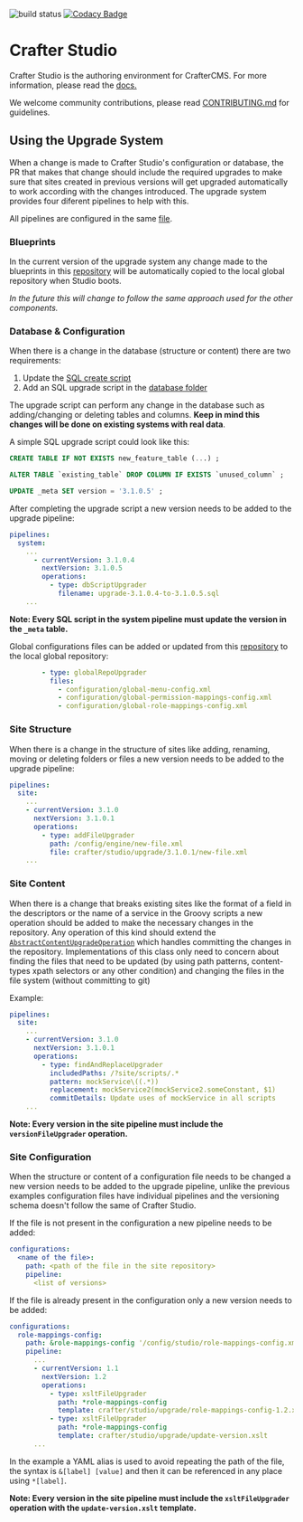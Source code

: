 ![build status](https://travis-ci.org/craftercms/studio.svg?branch=develop)
[![Codacy Badge](https://app.codacy.com/project/badge/Grade/81ed51d8f3d449f09ae98c1b055d5fd5)](https://www.codacy.com/gh/craftercms/studio/dashboard?utm_source=github.com&amp;utm_medium=referral&amp;utm_content=craftercms/studio&amp;utm_campaign=Badge_Grade)

Crafter Studio
==============

Crafter Studio is the authoring environment for CrafterCMS. For more information, please read the [docs.](http://docs.craftercms.org/en/4.0/developers/projects/studio/index.html)

We welcome community contributions, please read [CONTRIBUTING.md](https://github.com/craftercms/studio/blob/master/CONTRIBUTING.md) for guidelines.


## Using the Upgrade System

When a change is made to Crafter Studio's configuration or database, the PR that makes that change should include the required upgrades to make sure that sites created in previous versions will get upgraded automatically to work according with the changes introduced. The upgrade system provides four diferent pipelines to help with this.

All pipelines are configured in the same [file](https://github.com/craftercms/studio/blob/develop/src/main/resources/crafter/studio/upgrade/pipelines.yaml).

### Blueprints

In the current version of the upgrade system any change made to the blueprints in this [repository](https://github.com/craftercms/studio/tree/develop/src/main/webapp/repo-bootstrap/global/blueprints) will be automatically copied to the local global repository when Studio boots.

*In the future this will change to follow the same approach used for the other components.*

### Database & Configuration

When there is a change in the database (structure or content) there are two requirements:

1. Update the [SQL create script](https://github.com/craftercms/studio/blob/develop/src/main/resources/crafter/studio/database/createDDL.sql)
2. Add an SQL upgrade script in the [database folder](https://github.com/craftercms/studio/tree/develop/src/main/resources/crafter/studio/database)

The upgrade script can perform any change in the database such as adding/changing or deleting tables and columns. **Keep in mind this changes will be done on existing systems with real data**.

A simple SQL upgrade script could look like this:

```sql
CREATE TABLE IF NOT EXISTS new_feature_table (...) ;

ALTER TABLE `existing_table` DROP COLUMN IF EXISTS `unused_column` ;

UPDATE _meta SET version = '3.1.0.5' ;
```

After completing the upgrade script a new version needs to be added to the upgrade pipeline:

```yaml
pipelines:
  system:
    ...
      - currentVersion: 3.1.0.4
        nextVersion: 3.1.0.5
        operations:
          - type: dbScriptUpgrader
            filename: upgrade-3.1.0.4-to-3.1.0.5.sql
    ...
```

**Note: Every SQL script in the system pipeline must update the version in the `_meta` table.**

Global configurations files can be added or updated from this [repository](https://github.com/craftercms/studio/tree/develop/src/main/webapp/repo-bootstrap/global/configuration) to the local global repository:

```yaml
        - type: globalRepoUpgrader
          files:
            - configuration/global-menu-config.xml
            - configuration/global-permission-mappings-config.xml
            - configuration/global-role-mappings-config.xml
```

### Site Structure

When there is a change in the structure of sites like adding, renaming, moving or deleting folders or files a new version needs to be added to the upgrade pipeline:

```yaml
pipelines:
  site:
    ...
    - currentVersion: 3.1.0
      nextVersion: 3.1.0.1
      operations:
        - type: addFileUpgrader
          path: /config/engine/new-file.xml
          file: crafter/studio/upgrade/3.1.0.1/new-file.xml
    ...
```

### Site Content
When there is a change that breaks existing sites like the format of a field in the descriptors or the name of a 
service in the Groovy scripts a new operation should be added to make the necessary changes in the repository. Any
operation of this kind should extend the [`AbstractContentUpgradeOperation`](https://github.com/craftercms/studio/tree/develop/src/main/java/org/craftercms/studio/impl/v2/upgrade/operations/AbstractContentUpgradeOperation.java)
which handles committing the changes in the repository. Implementations of this 
class
only need to concern about finding the files that need to be updated (by using path patterns, content-types 
xpath selectors or any other condition) and changing the files in the file system (without committing to git)

Example:

```yaml
pipelines:
  site:
    ...
    - currentVersion: 3.1.0
      nextVersion: 3.1.0.1
      operations:
        - type: findAndReplaceUpgrader
          includedPaths: /?site/scripts/.*
          pattern: mockService\((.*))
          replacement: mockService2(mockService2.someConstant, $1)
          commitDetails: Update uses of mockService in all scripts
    ...
```

**Note: Every version in the site pipeline must include the `versionFileUpgrader` operation.**

### Site Configuration

When the structure or content of a configuration file needs to be changed a new version needs to be added to the upgrade pipeline, unlike the previous examples configuration files have individual pipelines and the versioning schema doesn't follow the same of Crafter Studio.

If the file is not present in the configuration a new pipeline needs to be added:

```yaml
configurations:
  <name of the file>:
    path: <path of the file in the site repository>
    pipeline:
      <list of versions>
```

If the file is already present in the configuration only a new version needs to be added:

```yaml
configurations:
  role-mappings-config:
    path: &role-mappings-config '/config/studio/role-mappings-config.xml'
    pipeline:
      ...
      - currentVersion: 1.1
        nextVersion: 1.2
        operations:
          - type: xsltFileUpgrader
            path: *role-mappings-config
            template: crafter/studio/upgrade/role-mappings-config-1.2.xslt
          - type: xsltFileUpgrader
            path: *role-mappings-config
            template: crafter/studio/upgrade/update-version.xslt
      ...
```
In the example a YAML alias is used to avoid repeating the path of the file, the syntax is `&[label] [value]` and then it can be referenced in any place using `*[label]`.

**Note: Every version in the site pipeline must include the `xsltFileUpgrader` operation with the `update-version.xslt` template.**

